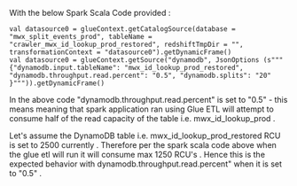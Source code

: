 With the below Spark Scala Code provided :


    val datasource0 = glueContext.getCatalogSource(database = "mwx_split_events_prod", tableName = "crawler_mwx_id_lookup_prod_restored", redshiftTmpDir = "", transformationContext = "datasource0").getDynamicFrame()    
    val datasource0 = glueContext.getSource("dynamodb", JsonOptions (s"""{"dynamodb.input.tableName": "mwx_id_lookup_prod_restored", "dynamodb.throughput.read.percent": "0.5", "dynamodb.splits": "20" }""")).getDynamicFrame()


In the above code "dynamodb.throughput.read.percent" is set to "0.5" - this means meaning that spark application ran using Glue ETL will attempt to consume half of the read capacity of the table i.e. mwx_id_lookup_prod . 

Let's assume the DynamoDB table i.e. mwx_id_lookup_prod_restored RCU is set to 2500 currently . Therefore per the spark scala code above when the glue etl will run it will consume max 1250 RCU's . Hence this is the expected behavior with dynamodb.throughput.read.percent" when it is set to "0.5" .
